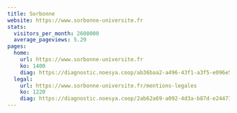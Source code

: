```yaml
---
title: Sorbonne
website: https://www.sorbonne-universite.fr
stats:
  visitors_per_month: 2600000
  average_pageviews: 5.29
pages:
  home: 
    url: https://www.sorbonne-universite.fr
    ko: 1400
    diag: https://diagnostic.noesya.coop/ab36baa2-a496-43f1-a3f5-e096e5d06e63
  legal: 
    url: https://www.sorbonne-universite.fr/mentions-legales
    ko: 1220
    diag: https://diagnostic.noesya.coop/2ab62a69-a092-4d3a-b87d-e24473e2c341
---
```


